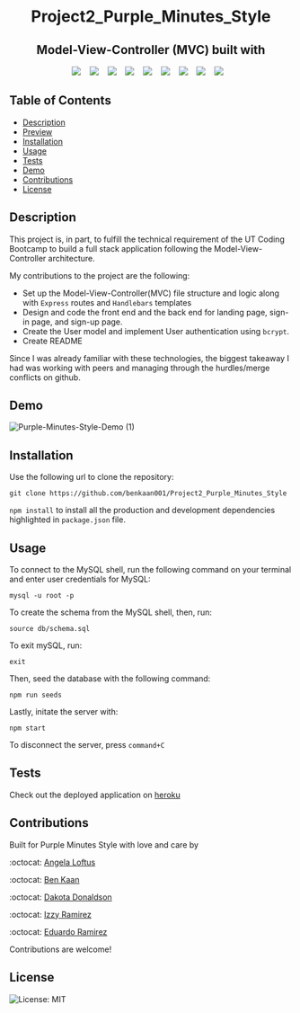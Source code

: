<h1 align ="center"> Project2_Purple_Minutes_Style </h1>

<h2 align="center">Model-View-Controller (MVC)  built with </h2>
<p align="center">
    <img src="https://img.shields.io/badge/Sequelize-52B0E7?style=for-the-badge&logo=Sequelize&logoColor=white"/>  &nbsp;&nbsp;
    <img src="https://img.shields.io/badge/heroku-%23430098.svg?style=for-the-badge&logo=heroku&logoColor=white"> &nbsp;&nbsp;
    <img src="https://img.shields.io/badge/mysql-%2300f.svg?style=for-the-badge&logo=mysql&logoColor=white" /> &nbsp;&nbsp;
    <img src="https://img.shields.io/badge/express.js-%23404d59.svg?style=for-the-badge&logo=express&logoColor=%2361DAFB"  /> &nbsp;&nbsp;
    <img src="https://img.shields.io/badge/javascript-%23323330.svg?style=for-the-badge&logo=javascript&logoColor=%23F7DF1E" /> &nbsp;&nbsp;
    <img src="https://img.shields.io/badge/node.js-6DA55F?style=for-the-badge&logo=node.js&logoColor=white"  /> &nbsp;&nbsp;
    <img src="https://img.shields.io/badge/NPM-%23000000.svg?style=for-the-badge&logo=npm&logoColor=white" /> &nbsp;&nbsp;
    <img src="https://img.shields.io/badge/bootstrap-%23563D7C.svg?style=for-the-badge&logo=bootstrap&logoColor=white"> &nbsp;&nbsp;
    <img src="https://img.shields.io/badge/Insomnia-black?style=for-the-badge&logo=insomnia&logoColor=5849BE"/> &nbsp;&nbsp;
    
</p>

  ## Table of Contents

  * [Description](#description)
  * [Preview](#preview)
  * [Installation](#installation)
  * [Usage](#usage)
  * [Tests](#tests)
  * [Demo](#demo)
  * [Contributions](#contributions)
  * [License](#license)

  ## Description
  
This project is, in part, to fulfill the technical requirement of the UT Coding Bootcamp to build a full stack application following the Model-View-Controller architecture. 

My contributions to the project are the following:

- Set up the Model-View-Controller(MVC) file structure and logic along with `Express` routes and `Handlebars` templates
- Design and code the front end and the back end for landing page, sign-in page, and sign-up page.
- Create the User model and implement User authentication using `bcrypt`. 
- Create README

Since I was already familiar with these technologies, the biggest takeaway I had was working with peers and managing through the hurdles/merge conflicts on github.  

  ## Demo
  
  
  ![Purple-Minutes-Style-Demo (1)](https://)



 ## Installation

  Use the following url to clone the repository:

  `git clone https://github.com/benkaan001/Project2_Purple_Minutes_Style`


  `npm install` to install all the production and development dependencies highlighted in `package.json` file.



  ## Usage

  To connect to the MySQL shell, run the following command on your terminal and enter user credentials for MySQL:

  `mysql -u root -p`


  To create the schema from the MySQL shell, then, run:

  `source db/schema.sql`


  To exit mySQL, run: 

  `exit`

  Then, seed the database with the following command:

  `npm run seeds`


  Lastly, initate the server with:

  `npm start`


  To disconnect the server, press `command+C`

 


 
  ## Tests


  Check out the deployed application on 
  [heroku](https://purpleminutesstyle.herokuapp.com/)
 


  ## Contributions

  Built for Purple Minutes Style with love and care by

  :octocat: [Angela Loftus](https://www.github.com/AngelaLoftus)

  :octocat: [Ben Kaan](https://www.github.com/benkaan001) 
 
  :octocat: [Dakota Donaldson](https://github.com/Dakota3214) 

  :octocat: [Izzy Ramirez](https://github.com/izztnkr) 

  :octocat: [Eduardo Ramirez](https://github.com/EduardoRam7) 
  
  
  Contributions are welcome!
  

  ## License

  
  ![License: MIT](https://img.shields.io/badge/License-MIT-yellow.svg)
